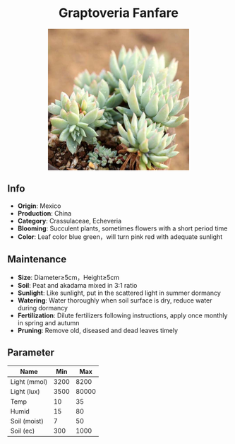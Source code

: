 <h1 align='center'>Graptoveria Fanfare</h1>
<p align="center">
    <img 
        align='center'
        width='320'
        src="../images/graptoveria fanfare.png" 
        alt='Graptoveria Fanfare' />
</p>

## Info

 - **Origin**: Mexico
 - **Production**: China
 - **Category**: Crassulaceae, Echeveria
 - **Blooming**: Succulent plants, sometimes flowers with a short period time
 - **Color**: Leaf color blue green，will turn pink red with adequate sunlight

## Maintenance

 - **Size**: Diameter≥5cm，Height≥5cm
 - **Soil**: Peat and akadama mixed in 3:1 ratio
 - **Sunlight**: Like sunlight, put in the scattered light in summer dormancy
 - **Watering**: Water thoroughly when soil surface is dry, reduce water during dormancy
 - **Fertilization**: Dilute fertilizers following instructions, apply once monthly in spring and autumn
 - **Pruning**: Remove old, diseased and dead leaves timely

## Parameter

| Name         | Min  | Max   |
|--------------|------|-------|
| Light (mmol) | 3200 | 8200  |
| Light (lux)  | 3500 | 80000 |
| Temp         | 10    | 35    |
| Humid        | 15   | 80    |
| Soil (moist) | 7   | 50    |
| Soil (ec)    | 300  | 1000  |